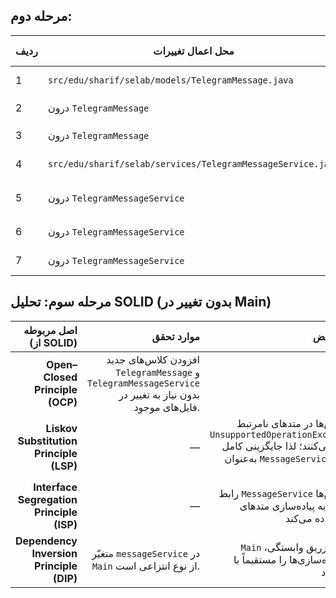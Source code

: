 ## مرحله دوم:

| ردیف | محل اعمال تغییرات                                            | نوع تغییر                    | شرح کوتاه                                              | تعداد تغییرات |
|------|-------------------------------------------------------------|------------------------------|---------------------------------------------------------|---------------|
| 1    | `src/edu/sharif/selab/models/TelegramMessage.java`          | افزودن فایل کلاس جدید       | ایجاد فایل و تعریف `public class TelegramMessage`     | 1             |
| 2    | درون `TelegramMessage`                                       | افزودن فیلدهای جدید         | اضافه کردن `private String sourceId, targetId;`         | 2             |
| 3    | درون `TelegramMessage`                                       | افزودن سازنده (constructor) | تعریف ctor با سه پارامتر و فراخوانی `super(content)`   | 1             |
| 4    | `src/edu/sharif/selab/services/TelegramMessageService.java` | افزودن فایل کلاس جدید       | ایجاد فایل و تعریف `public class TelegramMessageService` | 1           |
| 5    | درون `TelegramMessageService`                                | override متد SMS/Email       | پیاده‌سازی `sendSmsMessage(...)` و `sendEmailMessage(...)` با `UnsupportedOperationException` | 2 |
| 6    | درون `TelegramMessageService`                                | افزودن متد `sendTelegramMessage` | متدی برای اعتبارسنجی و ارسال پیام تلگرام               | 1             |
| 7    | درون `TelegramMessageService`                                | افزودن متد `validateId`      | متدی خصوصی برای چک‌کردن non-empty بودن ID              | 1             |

## مرحله سوم: تحلیل SOLID (بدون تغییر در Main)

| اصل مربوطه (از SOLID) | موارد تحقق | موارد نقض |
| ---: | ---: | ---: |
| **Open–Closed Principle (OCP)** | افزودن کلاس‌های جدید `TelegramMessage` و `TelegramMessageService` بدون نیاز به تغییر در فایل‌های موجود. | — |
| **Liskov Substitution Principle (LSP)** | — | سرویس‌ها در متدهای نامرتبط `UnsupportedOperationException` پرتاب می‌کنند؛ لذا جایگزینی کامل به‌عنوان `MessageService` ممکن نیست. |
| **Interface Segregation Principle (ISP)** | — | رابط `MessageService` سرویس‌ها را وادار به پیاده‌سازی متدهای بلااستفاده می‌کند. |
| **Dependency Inversion Principle (DIP)** | متغیّر `messageService` در `Main` از نوع انتزاعی است. | `Main` به‌جای تزریق وابستگی، پیاده‌سازی‌ها را مستقیماً با `new` می‌سازد. |
